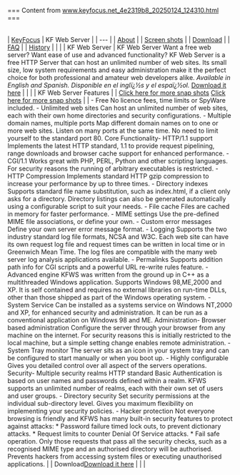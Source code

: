 === Content from www.keyfocus.net_4e2319b8_20250124_124310.html ===


|  |
| --- |

| [KeyFocus](http://www.keyfocus.net/)  | KF Web Server | | --- | | [About](/kfws/) | | [Screen shots](/kfws/kfwsscreenshots.html) | | [Download](/kfws/download/) | | [FAQ](/kfws/faq/) | | [History](/kfws/support/) | |  | | KF Web Server | KF Web Server   Want a free web server?  Want ease of use and advanced functionality?  KF Web Server is a free HTTP Server that can host an unlimited number of web sites. Its small size, low system requirements and easy administration make it the perfect choice for both professional and amateur web developers alike. *Available in English and Spanish. Disponible en el inglï¿½s y el espaï¿½ol.*  [Download it here](download/) |  |  |  | KF Web Server Features |  | [Click here for more snap shots](kfwsscreenshots.html) [Click here for more snap shots](kfwsscreenshots.html) | | - Free No licence fees, time limits or SpyWare included.  - Unlimited web sites Can host an unlimited number of web sites, each with their own home directories and security configurations.  - Multiple domain names, multiple ports Map different domain names on to one or more web sites. Listen on many ports at the same time. No need to limit yourself to the standard port 80. Core Functionality- HTTP/1.1 support Implements the latest HTTP standard, 1.1 to provide request pipelining, range downloads and browser cache support for enhanced performance.  - CGI/1.1 Works great with PHP, PERL, Python and other scripting languages. For security reasons the running of arbitrary executables is restricted.  - HTTP Compression Implements standard HTTP gzip compression to increase your performance by up to three times.  - Directory indexes Supports standard file name substitution, such as index.html, if a client only asks for a directory. Directory listings can also be generated automatically using a configurable script to suit your needs.  - File cache Files are cached in memory for faster performance.  - MIME settings Use the pre-defined MIME file associations, or define your own.  - Custom error messages Define your own server error message format.  - Logging Supports the two industry standard log file formats, NCSA and W3C. Each web site can have its own request log file and request times can be written in local time or in Greenwich Mean Time. The log files are compatible with the many web server log analysis applications available.  - Permalinks Supports addition path info for CGI scripts and a powerful URL re-write rules feature.  - Advanced engine KFWS was written from the ground up in C++ as a multithreaded Windows application. Supports Windows 98,ME,2000 and XP. It is self contained and requires no external libraries on run-time DLLs, other than those shipped as part of the Windows operating system.  - System Service Can be installed as a systems service on Windows NT,2000 and XP, for enhanced security and administration. It can be run as a conventional application on Windows 98 and ME. Administration- Browser based administration Configure the server through your browser from any machine on the internet. For security reasons this is initially restricted to the local machine, but a simple setting change enables remote administration.  - System Tray monitor The server sits as an icon in your system tray and can be configured to start manually or when you boot up.  - Highly configurable Gives you detailed control over all aspect of the servers operations. Security- Multiple security realms HTTP standard Basic Authentication is based on user names and passwords defined within a realm. KFWS supports an unlimited number of realms, each with their own set of users and user groups.  - Directory security Set security permissions at the individual sub-directory level. Gives you maximum flexibility on implementing your security policies.  - Hacker protection Not everyone browsing is friendly and KFWS has many built-in security features to protect against attacks:  * Password failure timed lock outs, to prevent dictionary attacks. * Request limits to counter Denial Of Service attacks. * Fail safe operation. Only those requests that pass all the security checks, such as a recognised MIME type and an authorised   directory will be authorised. Prevents hackers from accessing system files or executing unauthorised applications. | | Download[Download it here](download/) | |  |


